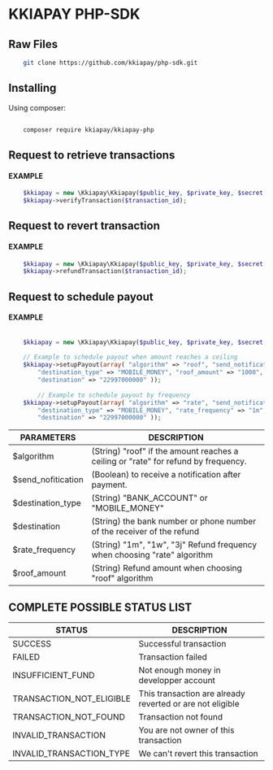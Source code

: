 # KKIAPAY PHP-SDK

## Raw Files

```bash
    git clone https://github.com/kkiapay/php-sdk.git
```


 
## Installing

  

Using composer:
  

```bash

    composer require kkiapay/kkiapay-php

```

  

## Request to retrieve transactions 

#### EXAMPLE
```php
    $kkiapay = new \Kkiapay\Kkiapay($public_key, $private_key, $secret, $sandbox=false);
    $kkiapay->verifyTransaction($transaction_id);
```

## Request to revert transaction 

#### EXAMPLE

```php
    $kkiapay = new \Kkiapay\Kkiapay($public_key, $private_key, $secret, $sandbox=false);
    $kkiapay->refundTransaction($transaction_id);
```

## Request to schedule payout 

#### EXAMPLE

```php
    
    $kkiapay = new \Kkiapay\Kkiapay($public_key, $private_key, $secret, $sandbox = true);
    
    // Example to schedule payout when amount reaches a ceiling
    $kkiapay->setupPayout(array( "algorithm" => "roof", "send_notification" => true, 
        "destination_type" => "MOBILE_MONEY", "roof_amount" => "1000", 
        "destination" => "22997000000" ));
        
        // Example to schedule payout by frequency
    $kkiapay->setupPayout(array( "algorithm" => "rate", "send_notification" => true, 
        "destination_type" => "MOBILE_MONEY", "rate_frequency" => "1m", 
        "destination" => "22997000000" ));
```

| PARAMETERS      | DESCRIPTION             |
| ----------- | ----------------------- |
|  $algorithm    | (String)   "roof" if the amount reaches a ceiling or "rate" for refund by frequency. |
| $send_nofitication      | (Boolean) to receive a notification after payment.                   |
| $destination_type    | (String) "BANK_ACCOUNT" or "MOBILE_MONEY"              |
| $destination |  (String) the bank number or phone number of the receiver of the refund |
| $rate_frequency | (String) "1m", "1w", "3j" Refund frequency when choosing "rate" algorithm  |
| $roof_amount | (String) Refund amount when choosing "roof" algorithm  |


## COMPLETE  POSSIBLE STATUS LIST

| STATUS      | DESCRIPTION             |
| ----------- | ----------------------- |
|  SUCCESS    |        Successful transaction                 |
| FAILED      |         Transaction failed                |
| INSUFFICIENT_FUND    | Not enough money in developper  account              |
| TRANSACTION_NOT_ELIGIBLE | This transaction  are already reverted or are not eligible                    |
| TRANSACTION_NOT_FOUND |  Transaction not found |
| INVALID_TRANSACTION | You are not owner of this transaction  |
| INVALID_TRANSACTION_TYPE | We can't revert this transaction  |

